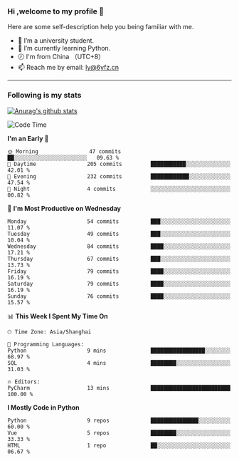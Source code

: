 ### Hi ,welcome to my profile 👋
Here are some self-description help you being familiar with me.
<!--
**liuyunfz/liuyunfz** is a ✨ _special_ ✨ repository because its `README.md` (this file) appears on your GitHub profile.
- 👯 I’m looking to collaborate on ...
- 🤔 I’m looking for help with ...
Here are some ideas to get you started:
-->
- 🏫 I’m a university student.
- 💪 I’m currently learning Python.
- 🕗 I'm from China （UTC+8）
- 📫 Reach me by email: [ly@6yfz.cn](mailto:ly@6yfz.cn)
  
---
### Following is my stats
  
[![Anurag's github stats](https://github-readme-stats.vercel.app/api?username=liuyunfz)](https://github.com/anuraghazra/github-readme-stats)
  
<!--START_SECTION:waka-->
![Code Time](http://img.shields.io/badge/Code%20Time-325%20hrs%208%20mins-blue)

**I'm an Early 🐤** 

```text
🌞 Morning                47 commits          ██░░░░░░░░░░░░░░░░░░░░░░░   09.63 % 
🌆 Daytime                205 commits         ███████████░░░░░░░░░░░░░░   42.01 % 
🌃 Evening                232 commits         ████████████░░░░░░░░░░░░░   47.54 % 
🌙 Night                  4 commits           ░░░░░░░░░░░░░░░░░░░░░░░░░   00.82 % 
```
📅 **I'm Most Productive on Wednesday** 

```text
Monday                   54 commits          ███░░░░░░░░░░░░░░░░░░░░░░   11.07 % 
Tuesday                  49 commits          ███░░░░░░░░░░░░░░░░░░░░░░   10.04 % 
Wednesday                84 commits          ████░░░░░░░░░░░░░░░░░░░░░   17.21 % 
Thursday                 67 commits          ███░░░░░░░░░░░░░░░░░░░░░░   13.73 % 
Friday                   79 commits          ████░░░░░░░░░░░░░░░░░░░░░   16.19 % 
Saturday                 79 commits          ████░░░░░░░░░░░░░░░░░░░░░   16.19 % 
Sunday                   76 commits          ████░░░░░░░░░░░░░░░░░░░░░   15.57 % 
```


📊 **This Week I Spent My Time On** 

```text
🕑︎ Time Zone: Asia/Shanghai

💬 Programming Languages: 
Python                   9 mins              █████████████████░░░░░░░░   68.97 % 
SQL                      4 mins              ████████░░░░░░░░░░░░░░░░░   31.03 % 

🔥 Editors: 
PyCharm                  13 mins             █████████████████████████   100.00 % 
```

**I Mostly Code in Python** 

```text
Python                   9 repos             ███████████████░░░░░░░░░░   60.00 % 
Vue                      5 repos             ████████░░░░░░░░░░░░░░░░░   33.33 % 
HTML                     1 repo              ██░░░░░░░░░░░░░░░░░░░░░░░   06.67 % 
```




<!--END_SECTION:waka-->
